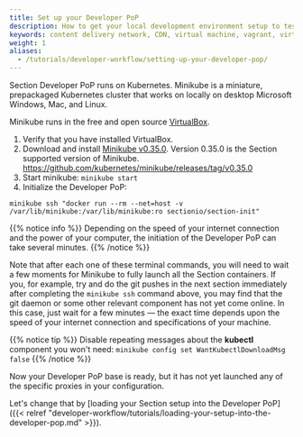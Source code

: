 ```yaml
---
title: Set up your Developer PoP
description: How to get your local development environment setup to test Section CDN on your local machine.
keywords: content delivery network, CDN, virtual machine, vagrant, virtualbox, git, cli, local development, local machine, staging environment, developer pop
weight: 1
aliases:
  - /tutorials/developer-workflow/setting-up-your-developer-pop/
---
```


Section Developer PoP runs on Kubernetes. Minikube is a miniature, prepackaged Kubernetes cluster that works on locally on desktop Microsoft Windows, Mac, and Linux.

Minikube runs in the free and open source [VirtualBox]. 

1. Verify that you have installed VirtualBox.
1. Download and install <a href="https://github.com/kubernetes/minikube/releases/tag/v0.35.0" target="Minikube" title="Minikube v0.35.0 download">Minikube v0.35.0</a>. Version 0.35.0 is the Section supported version of Minikube. https://github.com/kubernetes/minikube/releases/tag/v0.35.0
1. Start minikube: `minikube start`
1. Initialize the Developer PoP:

```
minikube ssh "docker run --rm --net=host -v /var/lib/minikube:/var/lib/minikube:ro sectionio/section-init"
```

{{% notice info %}}
Depending on the speed of your internet connection and the power of your computer, the initiation of the Developer PoP can take several minutes.
{{% /notice %}}

Note that after each one of these terminal commands, you will need to wait a few moments for Minikube to fully launch all the Section containers. If you, for example, try and do the git pushes in the next section immediately after completing the `minikube ssh` command above, you may find that the git daemon or some other relevant component has not yet come online. In this case, just wait for a few minutes — the exact time depends upon the speed of your internet connection and specifications of your machine. 

{{% notice tip %}}
Disable repeating messages about the **kubectl** component you won't need: `minikube config set WantKubectlDownloadMsg false`
{{% /notice %}}


Now your Developer PoP base is ready, but it has not yet launched any of the specific proxies in your configuration.

Let's change that by [loading your Section setup into the Developer PoP]({{< relref "developer-workflow/tutorials/loading-your-setup-into-the-developer-pop.md" >}}).

  [VirtualBox]: http://www.virtualbox.org/
